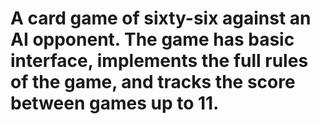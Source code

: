# A card game of sixty-six against an AI opponent. The game has basic interface, implements the full rules of the game, and tracks the score between games up to 11.
